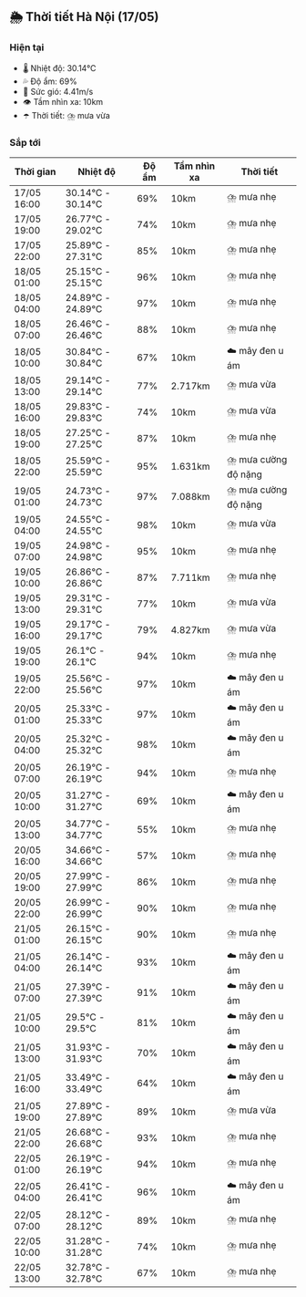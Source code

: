 ## 🌦️ Thời tiết Hà Nội (17/05)

### Hiện tại

- 🌡️ Nhiệt độ: 30.14℃
- 💦 Độ ẩm: 69%
- 💨 Sức gió: 4.41m/s
- 👁️ Tầm nhìn xa: 10km
- ☂️ Thời tiết: ⛈️ mưa vừa

### Sắp tới

| Thời gian | Nhiệt độ | Độ ẩm | Tầm nhìn xa | Thời tiết |
| --- | --- | --- | --- | --- |
| 17/05 16:00 | 30.14℃ - 30.14℃ | 69% | 10km | ⛈️ mưa nhẹ |
| 17/05 19:00 | 26.77℃ - 29.02℃ | 74% | 10km | ⛈️ mưa nhẹ |
| 17/05 22:00 | 25.89℃ - 27.31℃ | 85% | 10km | ⛈️ mưa nhẹ |
| 18/05 01:00 | 25.15℃ - 25.15℃ | 96% | 10km | ⛈️ mưa nhẹ |
| 18/05 04:00 | 24.89℃ - 24.89℃ | 97% | 10km | ⛈️ mưa nhẹ |
| 18/05 07:00 | 26.46℃ - 26.46℃ | 88% | 10km | ⛈️ mưa nhẹ |
| 18/05 10:00 | 30.84℃ - 30.84℃ | 67% | 10km | ☁️ mây đen u ám |
| 18/05 13:00 | 29.14℃ - 29.14℃ | 77% | 2.717km | ⛈️ mưa vừa |
| 18/05 16:00 | 29.83℃ - 29.83℃ | 74% | 10km | ⛈️ mưa vừa |
| 18/05 19:00 | 27.25℃ - 27.25℃ | 87% | 10km | ⛈️ mưa nhẹ |
| 18/05 22:00 | 25.59℃ - 25.59℃ | 95% | 1.631km | ⛈️ mưa cường độ nặng |
| 19/05 01:00 | 24.73℃ - 24.73℃ | 97% | 7.088km | ⛈️ mưa cường độ nặng |
| 19/05 04:00 | 24.55℃ - 24.55℃ | 98% | 10km | ⛈️ mưa vừa |
| 19/05 07:00 | 24.98℃ - 24.98℃ | 95% | 10km | ⛈️ mưa nhẹ |
| 19/05 10:00 | 26.86℃ - 26.86℃ | 87% | 7.711km | ⛈️ mưa nhẹ |
| 19/05 13:00 | 29.31℃ - 29.31℃ | 77% | 10km | ⛈️ mưa vừa |
| 19/05 16:00 | 29.17℃ - 29.17℃ | 79% | 4.827km | ⛈️ mưa vừa |
| 19/05 19:00 | 26.1℃ - 26.1℃ | 94% | 10km | ⛈️ mưa nhẹ |
| 19/05 22:00 | 25.56℃ - 25.56℃ | 97% | 10km | ☁️ mây đen u ám |
| 20/05 01:00 | 25.33℃ - 25.33℃ | 97% | 10km | ☁️ mây đen u ám |
| 20/05 04:00 | 25.32℃ - 25.32℃ | 98% | 10km | ☁️ mây đen u ám |
| 20/05 07:00 | 26.19℃ - 26.19℃ | 94% | 10km | ⛈️ mưa nhẹ |
| 20/05 10:00 | 31.27℃ - 31.27℃ | 69% | 10km | ☁️ mây đen u ám |
| 20/05 13:00 | 34.77℃ - 34.77℃ | 55% | 10km | ⛈️ mưa nhẹ |
| 20/05 16:00 | 34.66℃ - 34.66℃ | 57% | 10km | ⛈️ mưa nhẹ |
| 20/05 19:00 | 27.99℃ - 27.99℃ | 86% | 10km | ⛈️ mưa nhẹ |
| 20/05 22:00 | 26.99℃ - 26.99℃ | 90% | 10km | ⛈️ mưa nhẹ |
| 21/05 01:00 | 26.15℃ - 26.15℃ | 90% | 10km | ⛈️ mưa nhẹ |
| 21/05 04:00 | 26.14℃ - 26.14℃ | 93% | 10km | ☁️ mây đen u ám |
| 21/05 07:00 | 27.39℃ - 27.39℃ | 91% | 10km | ☁️ mây đen u ám |
| 21/05 10:00 | 29.5℃ - 29.5℃ | 81% | 10km | ☁️ mây đen u ám |
| 21/05 13:00 | 31.93℃ - 31.93℃ | 70% | 10km | ☁️ mây đen u ám |
| 21/05 16:00 | 33.49℃ - 33.49℃ | 64% | 10km | ☁️ mây đen u ám |
| 21/05 19:00 | 27.89℃ - 27.89℃ | 89% | 10km | ⛈️ mưa vừa |
| 21/05 22:00 | 26.68℃ - 26.68℃ | 93% | 10km | ⛈️ mưa nhẹ |
| 22/05 01:00 | 26.19℃ - 26.19℃ | 94% | 10km | ⛈️ mưa nhẹ |
| 22/05 04:00 | 26.41℃ - 26.41℃ | 96% | 10km | ☁️ mây đen u ám |
| 22/05 07:00 | 28.12℃ - 28.12℃ | 89% | 10km | ⛈️ mưa nhẹ |
| 22/05 10:00 | 31.28℃ - 31.28℃ | 74% | 10km | ⛈️ mưa nhẹ |
| 22/05 13:00 | 32.78℃ - 32.78℃ | 67% | 10km | ⛈️ mưa nhẹ |
